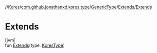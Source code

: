 //[Kores](../../../../index.md)/[com.github.jonathanxd.kores.type](../../index.md)/[GenericType](../index.md)/[Extends](index.md)/[Extends](-extends.md)

# Extends

[jvm]\
fun [Extends](-extends.md)(type: [KoresType](../../-kores-type/index.md))
